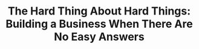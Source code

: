 ---
title: "The Hard Thing About Hard Things: Building a Business When There Are No Easy Answers"
description: "Saya dapat rekomendasi buku ini dari CEO Accelbyte, Jun. Bercerita tentang perjalanan Ben Horowitz membangun bisnis. Mirip dengan buku Ray Dalio principle, dan jujur saja, saya lebih suka buku ini daripada buku Ray."
cover: "images/reading/the-hard-thing-about-hard-things.jpeg"
publishDate: 2019-05-11
authors: "Ben Horowitz"
categories: ["business"]
---
